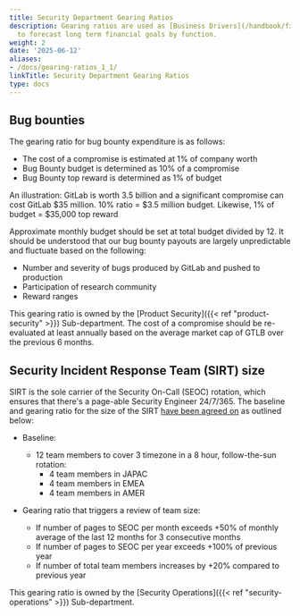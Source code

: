 ```yaml
---
title: Security Department Gearing Ratios
description: Gearing ratios are used as [Business Drivers](/handbook/finance/financial-planning-and-analysis/#business-drivers-also-known-as-gearing-ratios)
  to forecast long term financial goals by function.
weight: 2
date: '2025-06-12'
aliases:
- /docs/gearing-ratios_1_1/
linkTitle: Security Department Gearing Ratios
type: docs
---
```


## Bug bounties

The gearing ratio for bug bounty expenditure is as follows:

- The cost of a compromise is estimated at 1% of company worth
- Bug Bounty budget is determined as 10% of a compromise
- Bug Bounty top reward is determined as 1% of budget

An illustration:
GitLab is worth 3.5 billion and a significant compromise can cost GitLab $35 million.
10% ratio = $3.5 million budget. Likewise, 1% of budget = $35,000 top reward

Approximate monthly budget should be set at total budget divided by 12. It should be understood that our bug bounty payouts are largely unpredictable and fluctuate based on the following:

- Number and severity of bugs produced by GitLab and pushed to production
- Participation of research community
- Reward ranges

This gearing ratio is owned by the [Product Security]({{< ref "product-security" >}}) Sub-department. The cost of a compromise should be re-evaluated at least annually based on the average market cap of GTLB over the previous 6 months.

## Security Incident Response Team (SIRT) size

SIRT is the sole carrier of the Security On-Call (SEOC) rotation, which ensures that there's a page-able Security Engineer 24/7/365. The baseline and gearing ratio for the size of the SIRT [have been agreed on](https://gitlab.com/gitlab-com/www-gitlab-com/-/issues/9711#note_450845141) as outlined below:

- Baseline:
  - 12 team members to cover 3 timezone in a 8 hour, follow-the-sun rotation:
    - 4 team members in JAPAC
    - 4 team members in EMEA
    - 4 team members in AMER

- Gearing ratio that triggers a review of team size:
  - If number of pages to SEOC per month exceeds +50% of monthly average of the last 12 months for 3 consecutive months
  - If number of pages to SEOC per year exceeds +100% of previous year
  - If number of total team members increases by +20% compared to previous year

This gearing ratio is owned by the [Security Operations]({{< ref "security-operations" >}}) Sub-department.
